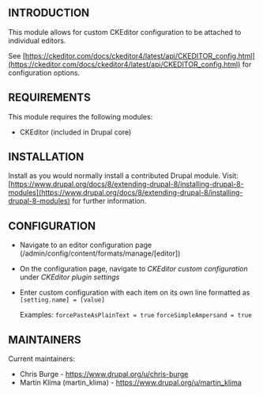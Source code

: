 INTRODUCTION
------------

This module allows for custom CKEditor configuration to be attached to
individual editors.

See [https://ckeditor.com/docs/ckeditor4/latest/api/CKEDITOR_config.html](https://ckeditor.com/docs/ckeditor4/latest/api/CKEDITOR_config.html)
for configuration options.

REQUIREMENTS
------------

This module requires the following modules:

  * CKEditor (included in Drupal core)

INSTALLATION
------------

Install as you would normally install a contributed Drupal module. Visit:
[https://www.drupal.org/docs/8/extending-drupal-8/installing-drupal-8-modules](https://www.drupal.org/docs/8/extending-drupal-8/installing-drupal-8-modules)
for further information.

CONFIGURATION
-------------

  * Navigate to an editor configuration page
    (/admin/config/content/formats/manage/\[editor\])
  * On the configuration page, navigate to _CKEditor custom configuration_ 
    under _CKEditor plugin settings_
  * Enter custom configuration with each item on its own line
    formatted as `[setting.name] = [value]`

    Examples:
    `forcePasteAsPlainText = true`
    `forceSimpleAmpersand = true` 

MAINTAINERS
-----------

Current maintainers:
  * Chris Burge - https://www.drupal.org/u/chris-burge
  * Martin Klíma (martin_klima) - https://www.drupal.org/u/martin_klima
